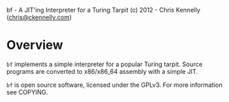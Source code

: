 bf - A JIT'ing Interpreter for a Turing Tarpit
(c) 2012 - Chris Kennelly (chris@ckennelly.com)

Overview
========

`bf` implements a simple interpreter for a popular Turing tarpit.  Source
programs are converted to x86/x86_64 assembly with a simple JIT.

`bf` is open source software, licensed under the GPLv3.  For more
information see COPYING.

